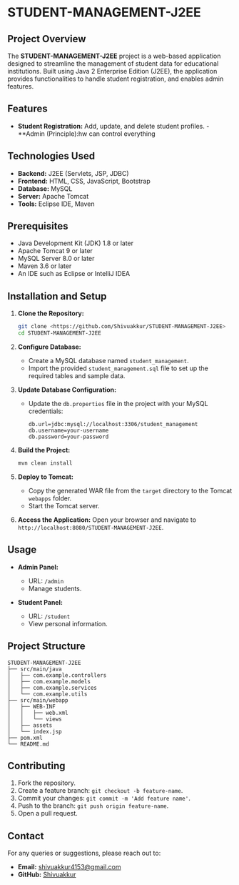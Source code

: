 # STUDENT-MANAGEMENT-J2EE

## Project Overview

The **STUDENT-MANAGEMENT-J2EE** project is a web-based application designed to streamline the management of student data for educational institutions. Built using Java 2 Enterprise Edition (J2EE), the application provides functionalities to handle student registration, and enables admin features.

## Features

- **Student Registration:** Add, update, and delete student profiles.
-**Admin (Principle):hw can control everything 

## Technologies Used

- **Backend:** J2EE (Servlets, JSP, JDBC)
- **Frontend:** HTML, CSS, JavaScript, Bootstrap
- **Database:** MySQL
- **Server:** Apache Tomcat
- **Tools:** Eclipse IDE, Maven

## Prerequisites

- Java Development Kit (JDK) 1.8 or later
- Apache Tomcat 9 or later
- MySQL Server 8.0 or later
- Maven 3.6 or later
- An IDE such as Eclipse or IntelliJ IDEA

## Installation and Setup

1. **Clone the Repository:**
   ```bash
   git clone <https://github.com/Shivuakkur/STUDENT-MANAGEMENT-J2EE>
   cd STUDENT-MANAGEMENT-J2EE
   ```

2. **Configure Database:**
   - Create a MySQL database named `student_management`.
   - Import the provided `student_management.sql` file to set up the required tables and sample data.

3. **Update Database Configuration:**
   - Update the `db.properties` file in the project with your MySQL credentials:
     ```properties
     db.url=jdbc:mysql://localhost:3306/student_management
     db.username=your-username
     db.password=your-password
     ```

4. **Build the Project:**
   ```bash
   mvn clean install
   ```

5. **Deploy to Tomcat:**
   - Copy the generated WAR file from the `target` directory to the Tomcat `webapps` folder.
   - Start the Tomcat server.

6. **Access the Application:**
   Open your browser and navigate to `http://localhost:8080/STUDENT-MANAGEMENT-J2EE`.

## Usage

- **Admin Panel:**
  - URL: `/admin`
  - Manage students.

- **Student Panel:**
  - URL: `/student`
  - View personal information.
## Project Structure

```
STUDENT-MANAGEMENT-J2EE
├── src/main/java
│   ├── com.example.controllers
│   ├── com.example.models
│   ├── com.example.services
│   └── com.example.utils
├── src/main/webapp
│   ├── WEB-INF
│   │   ├── web.xml
│   │   └── views
│   ├── assets
│   └── index.jsp
├── pom.xml
└── README.md
```

## Contributing

1. Fork the repository.
2. Create a feature branch: `git checkout -b feature-name`.
3. Commit your changes: `git commit -m 'Add feature name'`.
4. Push to the branch: `git push origin feature-name`.
5. Open a pull request.


## Contact

For any queries or suggestions, please reach out to:
- **Email:** shivuakkur4153@gmail.com
- **GitHub:** [Shivuakkur](https://github.com/Shivuakkur)
